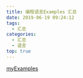 ```yaml
---
title: 编程语言Examples 汇总
date: 2019-06-19 09:24:12
tags:
  - 汇总
categories:
  - 汇总 
  - 语言
top: true
---
```


<p></p>
<!-- more -->

[myExamples](https://github.com/www6v/myExamples.git)